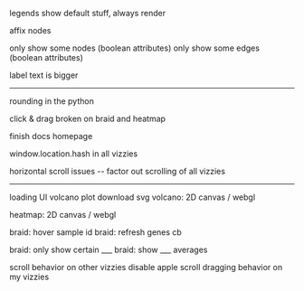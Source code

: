 


legends show default stuff, always render

affix nodes


only show some nodes (boolean attributes)
only show some edges (boolean attributes)

label text is bigger


---


rounding in the python

click & drag broken on braid and heatmap

finish docs homepage

window.location.hash in all vizzies

horizontal scroll issues -- factor out scrolling of all vizzies



---


loading UI
volcano plot download svg
volcano: 2D canvas / webgl

heatmap: 2D canvas / webgl

braid: hover sample id
braid:  refresh genes cb

braid: only show certain ___
braid: show ___ averages


scroll behavior on other vizzies
disable apple scroll dragging behavior on my vizzies



